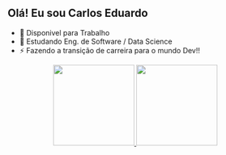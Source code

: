## Olá! Eu sou Carlos Eduardo 


- 🔭 Disponivel para Trabalho
- 🌱 Estudando Eng. de Software / Data Science   
- ⚡ Fazendo a transição de carreira para o mundo Dev!!

<div align="center">
  <a href="https://github.com/Carlos-Okada">
  <img height="160em" src="https://github-readme-stats.vercel.app/api?username=carlos-okada&show_icons=true&theme=dracula&include_all_commits=true&count_private=true"/>
  <img height="160em" src="https://github-readme-stats.vercel.app/api/top-langs/?username=carlos-okada&layout=compact&langs_count=7&theme=dracula"/>
</div>
